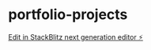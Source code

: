 # portfolio-projects

[Edit in StackBlitz next generation editor ⚡️](https://stackblitz.com/~/github.com/Branzer77/portfolio-projects)